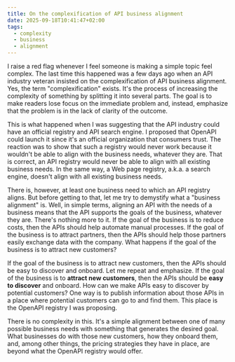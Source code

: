```yaml
---
title: On the complexification of API business alignment
date: 2025-09-18T10:41:47+02:00
tags:
  - complexity
  - business
  - alignment
---
```

I raise a red flag whenever I feel someone is making a simple topic feel complex. The last time this happened was a few days ago when an API industry veteran insisted on the complexification of API business alignment. Yes, the term "complexification" exists. It's the process of increasing the complexity of something by splitting it into several parts. The goal is to make readers lose focus on the immediate problem and, instead, emphasize that the problem is in the lack of clarity of the outcome.

This is what happened when I was suggesting that the API industry could have an official registry and API search engine. I proposed that OpenAPI could launch it since it's an official organization that consumers trust. The reaction was to show that such a registry would never work because it wouldn't be able to align with the business needs, whatever they are. That is correct, an API registry would never be able to align with all existing business needs. In the same way, a Web page registry, a.k.a. a search engine, doesn't align with all existing business needs.

There is, however, at least one business need to which an API registry aligns. But before getting to that, let me try to demystify what a "business alignment" is. Well, in simple terms, aligning an API with the needs of a business means that the API supports the goals of the business, whatever they are. There's nothing more to it. If the goal of the business is to reduce costs, then the APIs should help automate manual processes. If the goal of the business is to attract partners, then the APIs should help those partners easily exchange data with the company. What happens if the goal of the business is to attract new customers?

If the goal of the business is to attract new customers, then the APIs should be easy to discover and onboard. Let me repeat and emphasize. If the goal of the business is to **attract new customers**, then the APIs should be **easy to discover** and onboard. How can we make APIs easy to discover by potential customers? One way is to publish information about those APIs in a place where potential customers can go to and find them. This place is the OpenAPI registry I was proposing.

There is no complexity in this. It's a simple alignment between one of many possible business needs with something that generates the desired goal. What businesses do with those new customers, how they onboard them, and, among other things, the pricing strategies they have in place, are beyond what the OpenAPI registry would offer.